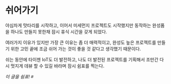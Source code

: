 # 쉬어가기

야심차게 맛타리를 시작하고, 이어서 미세먼지 프로젝트도 시작했지만 동작하는 완성품을 하나도 만들지 못한채 잠시 휴식 시간을 갖게 되었다.

여러가지 이유가 있지만 가장 큰 이유는 좀 더 매력적이고, 완성도 높은 프로젝트를 만들기 위한 고민 끝에 조금 쉬어 가는 것이 좋을 것 같다고 생각했기 때문이다.

쉬는 동안에 타이젠 IoT도 더 발전하고, 나도 더 발전된 프로젝트를 기획해서 조만간 다시 멋지게 데뷰 할 수 있길 바라며 잠시 쉼표를 찍는다.

*이 글을 쉼표!ㅎ*
